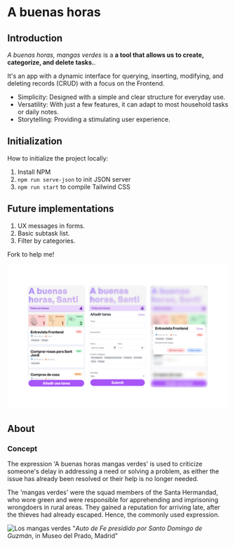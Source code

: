 # A buenas horas

## Introduction
*A buenas horas, mangas verdes* is a **a tool that allows us to create, categorize, and delete tasks.**.

It's an app with a dynamic interface for querying, inserting, modifying, and deleting records (CRUD) with a focus on the Frontend.

- Simplicity: Designed with a simple and clear structure for everyday use.
- Versatility: With just a few features, it can adapt to most household tasks or daily notes.
- Storytelling: Providing a stimulating user experience.

## Initialization
How to initialize the project locally:

1. Install NPM
2. <code>npm run serve-json</code> to init JSON server
3. <code>npm run start</code> to compile Tailwind CSS


## Future implementations
1. UX messages in forms.
2. Basic subtask list.
3. Filter by categories.

Fork to help me!

![App](https://raw.githubusercontent.com/sanzdecastro/a-buenas-horas/main/assets/images/portada.jpg)

## About
### Concept

The expression 'A buenas horas mangas verdes' is used to criticize someone's delay in addressing a need or solving a problem, as either the issue has already been resolved or their help is no longer needed.

The 'mangas verdes' were the squad members of the Santa Hermandad, who wore green and were responsible for apprehending and imprisoning wrongdoers in rural areas. They gained a reputation for arriving late, after the thieves had already escaped. Hence, the commonly used expression.

![Los mangas verdes](https://fotografias.larazon.es/clipping/cmsimages01/2023/04/21/A679B334-308A-4E32-8F64-A4CA77E8B06B/auto-presidido-santo-domingo-guzman-donde-aprecia-soldado-santa-hermandad_98.jpg?crop=1036,583,x0,y0&width=1900&height=1069&optimize=low&format=webply") "*Auto de Fe presidido por Santo Domingo de Guzmán*, in Museo del Prado, Madrid"
